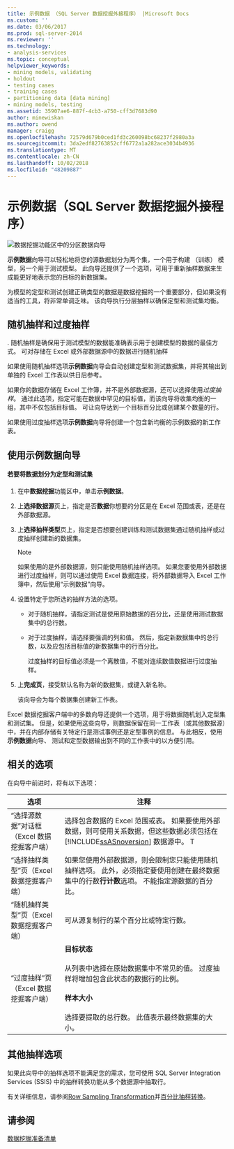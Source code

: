 ```yaml
---
title: 示例数据 （SQL Server 数据挖掘外接程序） |Microsoft Docs
ms.custom: ''
ms.date: 03/06/2017
ms.prod: sql-server-2014
ms.reviewer: ''
ms.technology:
- analysis-services
ms.topic: conceptual
helpviewer_keywords:
- mining models, validating
- holdout
- testing cases
- training cases
- partitioning data [data mining]
- mining models, testing
ms.assetid: 35907ae6-887f-4cb3-a750-cff3d7683d90
author: minewiskan
ms.author: owend
manager: craigg
ms.openlocfilehash: 72579d679b0ced1fd3c260098bc68237f2980a3a
ms.sourcegitcommit: 3da2edf82763852cff6772a1a282ace3034b4936
ms.translationtype: MT
ms.contentlocale: zh-CN
ms.lasthandoff: 10/02/2018
ms.locfileid: "48209887"
---
```

# <a name="sample-data-sql-server-data-mining-add-ins"></a>示例数据（SQL Server 数据挖掘外接程序）
  ![数据挖掘功能区中的分区数据向导](media/dmc-partition.gif "数据挖掘功能区中的数据进行分区向导")  
  
 **示例数据**向导可以轻松地将您的源数据划分为两个集，一个用于构建 （训练） 模型，另一个用于测试模型。 此向导还提供了一个选项，可用于重新抽样数据来生成能更好地表示您的目标的新数据集。  
  
 为模型的定型和测试创建正确类型的数据是数据挖掘的一个重要部分，但如果没有适当的工具，将非常单调乏味。 该向导执行分层抽样以确保定型和测试集均衡。  
  
## <a name="random-sampling-and-oversampling"></a>随机抽样和过度抽样  
 . 随机抽样是确保用于测试模型的数据能准确表示用于创建模型的数据的最佳方式。 可对存储在 Excel 或外部数据源中的数据进行随机抽样  
  
 如果使用随机抽样选项**示例数据**向导会自动创建定型和测试数据集，并将其输出到单独的 Excel 工作表以供日后参考。  
  
 如果你的数据存储在 Excel 工作簿，并不是外部数据源，还可以选择使用*过度抽样*。 通过此选项，指定可能在数据中罕见的目标值，而该向导将收集均衡的一组，其中不仅包括目标值。 可让向导达到一个目标百分比或创建某个数量的行。  
  
 如果使用过度抽样选项**示例数据**向导将创建一个包含新均衡的示例数据的新工作表。  
  
## <a name="using-the-sample-data-wizard"></a>使用示例数据向导  
  
#### <a name="to-separate-data-into-training-and-testing-sets"></a>若要将数据划分为定型和测试集  
  
1.  在中**数据挖掘**功能区中，单击**示例数据**。  
  
2.  上**选择数据源**页上，指定是否**数据**你想要的分区是在 Excel 范围或表，还是在外部数据源。  
  
3.  上**选择抽样类型**页上，指定是否想要创建训练和测试数据集通过随机抽样或过度抽样创建新的数据集。  
  
    > [!NOTE]  
    >  如果使用的是外部数据源，则只能使用随机抽样选项。 如果您要使用外部数据进行过度抽样，则可以通过使用 Excel 数据连接，将外部数据导入 Excel 工作簿中，然后使用“示例数据”向导。  
  
4.  设置特定于您所选的抽样方法的选项。  
  
    -   对于随机抽样，请指定测试是使用原始数据的百分比，还是使用测试数据集中的总行数。  
  
    -   对于过度抽样，请选择要强调的列和值。 然后，指定新数据集中的总行数，以及应包括目标值的新数据集中的行百分比。  
  
         过度抽样的目标值必须是一个离散值，不能对连续数值数据进行过度抽样。  
  
5.  上**完成页**，接受默认名称为新的数据集，或键入新名称。  
  
     该向导会为每个数据集创建新工作表。  
  
 Excel 数据挖掘客户端中的多数向导还提供一个选项，用于将数据随机划入定型集和测试集。 但是，如果使用这些向导，则数据保留在同一工作表（或其他数据源）中，并在内部存储有关特定行是测试事例还是定型事例的信息。 与此相反，使用**示例数据**向导、 测试和定型数据输出到不同的工作表中的以方便引用。  
  
## <a name="related-options"></a>相关的选项  
 在向导中前进时，将有以下选项：  
  
|选项|注释|  
|-------------|--------------|  
|“选择源数据”对话框（Excel 数据挖掘客户端）|选择包含数据的 Excel 范围或表。 如果要使用外部数据，则可使用关系数据，但这些数据必须包括在 [!INCLUDE[ssASnoversion](../includes/ssasnoversion-md.md)] 数据源中。 T|  
|“选择抽样类型”页（Excel 数据挖掘客户端）|如果您使用外部数据源，则会限制您只能使用随机抽样选项。 此外，必须指定要使用创建在最终数据集中的行数**行计数**选项。 不能指定源数据的百分比。|  
|“随机抽样类型”页（Excel 数据挖掘客户端）|可从源复制行的某个百分比或特定行数。|  
|“过度抽样”页（Excel 数据挖掘客户端）|**目标状态**<br /><br /> 从列表中选择在原始数据集中不常见的值。 过度抽样将增加包含此状态的数据行的比例。<br /><br /> **样本大小**<br /><br /> 选择要提取的总行数。 此值表示最终数据集的大小。|  
  
## <a name="other-sampling-options"></a>其他抽样选项  
 如果此向导中的抽样选项不能满足您的需求，您可使用 SQL Server Integration Services (SSIS) 中的抽样转换功能从多个数据源中抽取行。  
  
 有关详细信息，请参阅[Row Sampling Transformation](../integration-services/data-flow/transformations/row-sampling-transformation.md)并[百分比抽样转换](../integration-services/data-flow/transformations/percentage-sampling-transformation.md)。  
  
## <a name="see-also"></a>请参阅  
 [数据挖掘准备清单](checklist-of-preparation-for-data-mining.md)  
  
  
